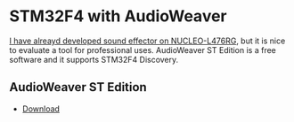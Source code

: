 # STM32F4 with AudioWeaver

[I have alreayd developed sound effector on NUCLEO-L476RG](../../NUCLEO-L476RG/Sound_Effector), but it is nice to evaluate a tool for professional uses. AudioWeaver ST Edition is a free software and it supports STM32F4 Discovery.

## AudioWeaver ST Edition

- [Download](https://dspconcepts.com/downloads)
